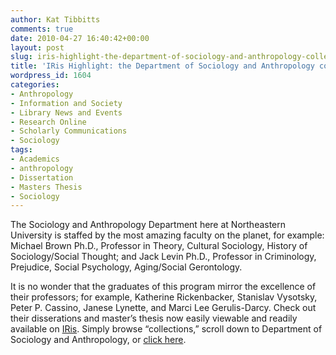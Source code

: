 ```yaml
---
author: Kat Tibbitts
comments: true
date: 2010-04-27 16:40:42+00:00
layout: post
slug: iris-highlight-the-department-of-sociology-and-anthropology-collection
title: 'IRis Highlight: the Department of Sociology and Anthropology collection'
wordpress_id: 1604
categories:
- Anthropology
- Information and Society
- Library News and Events
- Research Online
- Scholarly Communications
- Sociology
tags:
- Academics
- anthropology
- Dissertation
- Masters Thesis
- Sociology
---
```


The Sociology and Anthropology Department here at Northeastern University is staffed by the most amazing faculty on the planet, for example: Michael Brown Ph.D., Professor in Theory, Cultural Sociology, History of Sociology/Social Thought; and Jack Levin Ph.D., Professor in Criminology, Prejudice, Social Psychology, Aging/Social Gerontology.

It is no wonder that the graduates of this program mirror the excellence of their professors; for example, Katherine Rickenbacker, Stanislav Vysotsky, Peter P. Cassino, Janese Lynette, and Marci Lee Gerulis-Darcy. Check out their disserations and master’s thesis now easily viewable and readily available on [IRis](http://iris.lib.neu.edu/). Simply browse “collections,” scroll down to Department of Sociology and Anthropology, or [click here](http://iris.lib.neu.edu/soc_anth/).
